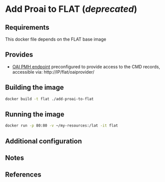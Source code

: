 Add Proai to FLAT (*deprecated*)
================================

## Requirements ##
This docker file depends on the FLAT base image

## Provides ##
 * [OAI PMH endpoint](https://www.openarchives.org/pmh/) preconfigured to provide access to the CMD records, accessible via: http://IP/flat/oaiprovider/

## Building the image ##
```sh
docker build -t flat ./add-proai-to-flat
```

## Running the image ##
```sh
docker run -p 80:80 -v ~/my-resources:/lat -it flat
```

## Additional configuration ##

## Notes ##

## References ##
